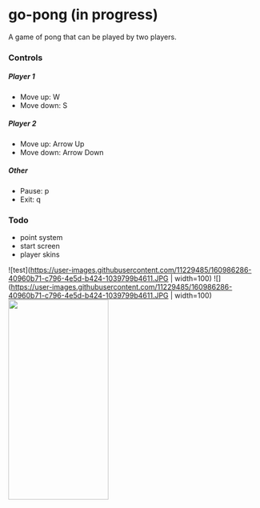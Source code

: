 # go-pong (in progress)

A game of pong that can be played by two players.

### Controls

##### Player 1

-   Move up: W
-   Move down: S

##### Player 2

-   Move up: Arrow Up
-   Move down: Arrow Down

##### Other

-   Pause: p
-   Exit: q

### Todo
-   point system
-   start screen
-   player skins


![test](https://user-images.githubusercontent.com/11229485/160986286-40960b71-c796-4e5d-b424-1039799b4611.JPG | width=100)
![](https://user-images.githubusercontent.com/11229485/160986286-40960b71-c796-4e5d-b424-1039799b4611.JPG | width=100)
<img src="https://camo.githubusercontent.com/..." data-canonical-src="https://gyazo.com/eb5c5741b6a9a16c692170a41a49c858.png" width="200" height="400" />
